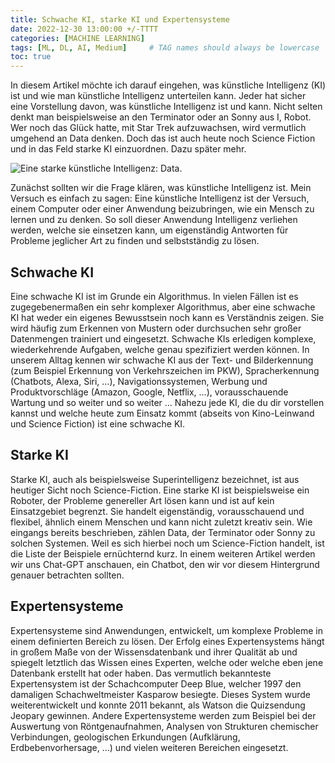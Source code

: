 ```yaml
---
title: Schwache KI, starke KI und Expertensysteme
date: 2022-12-30 13:00:00 +/-TTTT
categories: [MACHINE LEARNING]
tags: [ML, DL, AI, Medium]     # TAG names should always be lowercase
toc: true
---
```



In diesem Artikel möchte ich darauf eingehen, was künstliche Intelligenz (KI) ist und wie man künstliche Intelligenz unterteilen kann. Jeder hat sicher eine Vorstellung davon, was künstliche Intelligenz ist und kann. Nicht selten denkt man beispielsweise an den Terminator oder an Sonny aus I, Robot. Wer noch das Glück hatte, mit Star Trek aufzuwachsen, wird vermutlich umgehend an Data denken. Doch das ist auch heute noch Science Fiction und in das Feld starke KI einzuordnen. Dazu später mehr.

![Eine starke künstliche Intelligenz: Data.](https://miro.medium.com/v2/resize:fit:720/format:webp/1*95fM0HUIxRPrJQRJfpCxdQ.png)

Zunächst sollten wir die Frage klären, was künstliche Intelligenz ist. Mein Versuch es einfach zu sagen: Eine künstliche Intelligenz ist der Versuch, einem Computer oder einer Anwendung beizubringen, wie ein Mensch zu lernen und zu denken. So soll dieser Anwendung Intelligenz verliehen werden, welche sie einsetzen kann, um eigenständig Antworten für Probleme jeglicher Art zu finden und selbstständig zu lösen.

## Schwache KI
Eine schwache KI ist im Grunde ein Algorithmus. In vielen Fällen ist es zugegebenermaßen ein sehr komplexer Algorithmus, aber eine schwache KI hat weder ein eigenes Bewusstsein noch kann es Verständnis zeigen. Sie wird häufig zum Erkennen von Mustern oder durchsuchen sehr großer Datenmengen trainiert und eingesetzt. Schwache KIs erledigen komplexe, wiederkehrende Aufgaben, welche genau spezifiziert werden können.
In unserem Alltag kennen wir schwache KI aus der Text- und Bilderkennung (zum Beispiel Erkennung von Verkehrszeichen im PKW), Spracherkennung (Chatbots, Alexa, Siri, …), Navigationssystemen, Werbung und Produktvorschläge (Amazon, Google, Netflix, …), vorausschauende Wartung und so weiter und so weiter … Nahezu jede KI, die du dir vorstellen kannst und welche heute zum Einsatz kommt (abseits von Kino-Leinwand und Science Fiction) ist eine schwache KI.

## Starke KI
Starke KI, auch als beispielsweise Superintelligenz bezeichnet, ist aus heutiger Sicht noch Science-Fiction. Eine starke KI ist beispielsweise ein Roboter, der Probleme genereller Art lösen kann und ist auf kein Einsatzgebiet begrenzt. Sie handelt eigenständig, vorausschauend und flexibel, ähnlich einem Menschen und kann nicht zuletzt kreativ sein. Wie eingangs bereits beschrieben, zählen Data, der Terminator oder Sonny zu solchen Systemen.
Weil es sich hierbei noch um Science-Fiction handelt, ist die Liste der Beispiele ernüchternd kurz. In einem weiteren Artikel werden wir uns Chat-GPT anschauen, ein Chatbot, den wir vor diesem Hintergrund genauer betrachten sollten.

## Expertensysteme
Expertensysteme sind Anwendungen, entwickelt, um komplexe Probleme in einem definierten Bereich zu lösen. Der Erfolg eines Expertensystems hängt in großem Maße von der Wissensdatenbank und ihrer Qualität ab und spiegelt letztlich das Wissen eines Experten, welche oder welche eben jene Datenbank erstellt hat oder haben.
Das vermutlich bekannteste Expertensystem ist der Schachcomputer Deep Blue, welcher 1997 den damaligen Schachweltmeister Kasparow besiegte. Dieses System wurde weiterentwickelt und konnte 2011 bekannt, als Watson die Quizsendung Jeopary gewinnen. Andere Expertensysteme werden zum Beispiel bei der Auswertung von Röntgenaufnahmen, Analysen von Strukturen chemischer Verbindungen, geologischen Erkundungen (Aufklärung, Erdbebenvorhersage, …) und vielen weiteren Bereichen eingesetzt.
